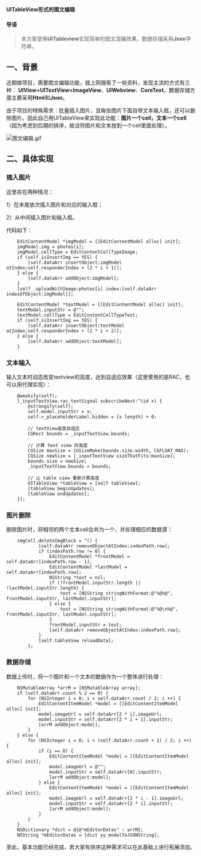 **UITableView形式的图文编辑**
#### 导语

> 本方案使用**UITableview**实现简单的图文混编效果，数据存储采用**Json**字符串。
 
## 一、背景

近期做项目，需要图文编辑功能，就上网搜索了一些资料，发现主流的方式有三种：
**UIView+UITextView+ImageView**、**UIWebview**、**CoreText**，数据存储方面主要采用**Html**和**Json**。

由于项目的特殊需求：批量插入图片，且每张图片下面自带文本输入框，还可以删除图片。因此自己用UITableView来实现此功能：**图片一个cell，文本一个cell**（因为考虑到后期的排序，故没将图片和文本放到一个cell里面处理）。

![图文编辑.gif](http://upload-images.jianshu.io/upload_images/1338824-80651d8eb7329822.gif?imageMogr2/auto-orient/strip)

## 二、具体实现

### 插入图片

这里存在两种情况：

1）在末尾依次插入图片和对应的输入框；

2）从中间插入图片和输入框。

代码如下：

```objc
	EditContentModel *imgModel = [[EditContentModel alloc] init];
	imgModel.img = photos[i];
	imgModel.cellType = EditContentCellTypeImage;
	if (self.isInsertImg == YES) {
	    [self.dataArr insertObject:imgModel atIndex:self.responderIndex + (2 * i + 1)];
	} else {
	    [self.dataArr addObject:imgModel];
	}
	[self _uploadWithImage:photos[i] index:[self.dataArr indexOfObject:imgModel]];
	    
	EditContentModel *textModel = [[EditContentModel alloc] init];
	textModel.inputStr = @"";
	textModel.cellType = EditContentCellTypeText;
	if (self.isInsertImg == YES) {
	    [self.dataArr insertObject:textModel atIndex:self.responderIndex + (2 * i + 2)];
	} else {
	    [self.dataArr addObject:textModel];
	}
```
### 文本输入

输入文本时动态改变textview的高度，达到自适应效果（这里使用的是RAC，也可以用代理实现）：

```objc
	@weakify(self);
    [_inputTextView.rac_textSignal subscribeNext:^(id x) {
        @strongify(self);
        self.model.inputStr = x;
        self->_placeholderLabel.hidden = [x length] > 0;
        
        // textView高度自适应
        CGRect bounds = _inputTextView.bounds;
        
        // 计算 text view 的高度
        CGSize maxSize = CGSizeMake(bounds.size.width, CGFLOAT_MAX);
        CGSize newSize = [_inputTextView sizeThatFits:maxSize];
        bounds.size = newSize;
        _inputTextView.bounds = bounds;
        
        // 让 table view 重新计算高度
        UITableView *tableView = [self tableView];
        [tableView beginUpdates];
        [tableView endUpdates];
    }];
```
### 图片删除

删除图片时，将相邻的两个文本cell合并为一个，并处理相应的数据源：

```objc
	imgCell.deleteImgBlock = ^() {
            [self.dataArr removeObjectAtIndex:indexPath.row];
            if (indexPath.row != 0) {
                EditContentModel *frontModel = self.dataArr[indexPath.row - 1];
                EditContentModel *lastModel = self.dataArr[indexPath.row];
                NSString *text = nil;
                if (!frontModel.inputStr.length || !lastModel.inputStr.length) {
                    text = [NSString stringWithFormat:@"%@%@", frontModel.inputStr, lastModel.inputStr];
                } else {
                    text = [NSString stringWithFormat:@"%@\n%@", frontModel.inputStr, lastModel.inputStr];
                }
                frontModel.inputStr = text;
                [self.dataArr removeObjectAtIndex:indexPath.row];
            }
            [self.tableView reloadData];
        };
```

### 数据存储

数据上传时，将一个图片和一个文本的数据作为一个整体进行处理：

```objc
    NSMutableArray *arrM = [NSMutableArray array];
    if (self.dataArr.count % 2 == 0) {
        for (NSInteger i = 0; i < self.dataArr.count / 2; i ++) {
            EditContentItemModel *model = [[EditContentItemModel alloc] init];
            model.imageUrl = self.dataArr[2 * i].imageUrl;
            model.inputStr = self.dataArr[2 * i + 1].inputStr;
            [arrM addObject:model];
        }
    } else {
        for (NSInteger i = 0; i < (self.dataArr.count + 1) / 2; i ++) {
            if (i == 0) {
                EditContentItemModel *model = [[EditContentItemModel alloc] init];
                model.imageUrl = @"";
                model.inputStr = self.dataArr[0].inputStr;
                [arrM addObject:model];
            } else {
                EditContentItemModel *model = [[EditContentItemModel alloc] init];
                model.imageUrl = self.dataArr[2 * i - 1].imageUrl;
                model.inputStr = self.dataArr[2 * i].inputStr;
                [arrM addObject:model];
            }
        }
    }
    NSDictionary *dict = @{@"mEditorDatas" : arrM};
    NSString *mEditorDatas = [dict yy_modelToJSONString];
```

至此，基本功能已经完成，若大家有排序这种需求可以在此基础上进行拓展添加。
